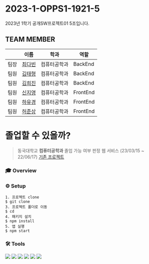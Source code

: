# 2023-1-OPPS1-1921-5
2023년 1학기 공개SW프로젝트01 5조입니다.

## TEAM MEMBER
|    | 이름                                   |학과| 역할       |
|----|--------------------------------------|----|----------|
| 팀장 | [최다빈](https://github.com/dabeann)    |컴퓨터공학과| BackEnd  |
| 팀원 | [김태형](https://github.com/pletain)    |컴퓨터공학과| BackEnd  |
| 팀원 | [김희진](https://github.com/heejjinkim) |컴퓨터공학과| BackEnd  |
| 팀원 | [신지영](https://github.com/Sj0-0i)    |컴퓨터공학과| FrontEnd |
| 팀원 | [하유경](https://github.com/eeheueklf)    |컴퓨터공학과| FrontEnd |
| 팀원 | [허준상](https://github.com/junnyange)  |컴퓨터공학과| FrontEnd |


# 졸업할 수 있을까?
> 동국대학교 **컴퓨터공학과** 졸업 가능 여부 판정 웹 서비스 (23/03/15 ~ 22/06/17)
[기존 프로젝트](https://github.com/CSID-DGU/2022-2-OSSP1-MooMinn-4/blob/main/README.md)


### 🎓 Overview

### ⚙️ Setup
```
1. 프로젝트 clone
$ git clone 
3. 프로젝트 폴더로 이동
$ cd 
4. 패키지 설치
$ npm install
5. 앱 실행
$ npm start
```
### 🛠️ Tools
<span><img src="https://img.shields.io/badge/GitHub-181717?style=flat-square&logo=github&logoColor=white"/></span>
<span><img src="https://img.shields.io/badge/VisualStudioCode-007ACC?style=flat-square&logo=VisualStudioCode&logoColor=white"/></span>
<span><img src="https://img.shields.io/badge/React-61DAFB?style=flat-square&logo=react&logoColor=black"/></span>
<span><img src="https://img.shields.io/badge/JavaScript-F7DF1E?style=flat-square&logo=JavaScript&logoColor=black"/></span>
<span><img src="https://img.shields.io/badge/CSS3-1572B6?style=flat-square&logo=CSS3&logoColor=white"/></span>
<span><img src="https://img.shields.io/badge/MySQL-4479A1?style=flat-square&logo=MySQL&logoColor=white"/></span>
<!-- <span><img src="https://img.shields.io/badge/AWS-FF9900?style=flat-square&logo=AmazonAWS&logoColor=232F3E"/></span> -->
